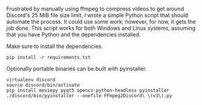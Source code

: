Frustrated by manually using ffmpeg to compress videos to get around Discord's 25 MiB file size limit, I wrote a simple Python script that should automate the process. It could use some work; however, for now, it gets the job done. This script works for both Windows and Linux systems, assuming that you have Python and the dependencies installed.

Make sure to install the dependencies.

`pip install -r requirements.txt`

Optionally portable binaries can be built with pyinstaller.
```
virtualenv discord
source discord/bin/activate
pip install moviepy pyqt5 opencv-python-headless pyinstaller
./discord/bin/pyinstaller --onefile FFmpeg2Discord\ \(v3\).py
```
